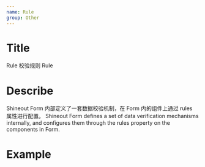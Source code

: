 ```yaml
---
name: Rule
group: Other
---
```


# Title

Rule 校验规则
Rule

# Describe

Shineout Form 内部定义了一套数据校验机制，在 Form 内的组件上通过 rules 属性进行配置。
Shineout Form defines a set of data verification mechanisms internally, and configures them through the rules property on the components in Form.

# Example

